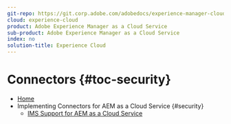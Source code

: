 ```yaml
---
git-repo: https://git.corp.adobe.com/adobedocs/experience-manager-cloud-service.en
cloud: experience-cloud
product: Adobe Experience Manager as a Cloud Service
sub-product: Adobe Experience Manager as a Cloud Service
index: no
solution-title: Experience Cloud
---
```


# Connectors {#toc-security}

+ [Home](/help/landing/home.md)
+ Implementing Connectors for AEM as a Cloud Service {#security}
  + [IMS Support for AEM as a Cloud Service](/help/security/ims-support-for-aem-as-a-cloud-service.md)